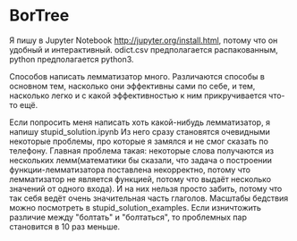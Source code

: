 # BorTree
 Я пишу в Jupyter Notebook http://jupyter.org/install.html, потому что он удобный и интерактивный.
odict.csv предполагается распакованным, python предполагается python3.

 Способов написать лемматизатор много.
Различаются способы в основном тем, насколько они эффективны сами по себе, и тем, насколько легко и с какой эффективностью к ним прикручивается что-то ещё. 

 Если попросить меня написать хоть какой-нибудь лемматизатор, я напишу stupid_solution.ipynb
Из него сразу становятся очевидными некоторые проблемы, про которые я замялся и не смог сказать по телефону. Главная проблема такая: некоторые слова получаются из нескольких лемм(математики бы сказали, что задача о построении функции-лемматизатора поставлена некорректно, потому что лемматизатор не является функцией, потому что выдаёт несколько значений от одного входа). И на них нельзя просто забить, потому что так себя ведёт очень значительная часть глаголов. Масштабы бедствия можно посмотреть в stupid_solution_examples.
Если изничтожить различие между "болтать" и "болтаться", то проблемных пар становится в 10 раз меньше.
